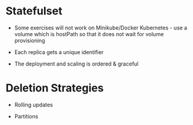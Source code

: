 # Statefulset

* Some exercises will not work on Minikube/Docker Kubernetes - use a volume which is hostPath so that it does not wait for volume provisioning

- Each replica gets a unique identifier

- The deployment and scaling is ordered & graceful


# Deletion Strategies

- Rolling updates 

- Partitions 